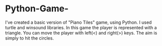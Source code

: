 # Python-Game-
I've created a basic version of  "Piano Tiles" game, using Python. I used turtle and winsound libraries.
In this game the player is represented with a triangle. You can move the player with left(<) and right(>) keys.
The aim is simply to hit the circles.
